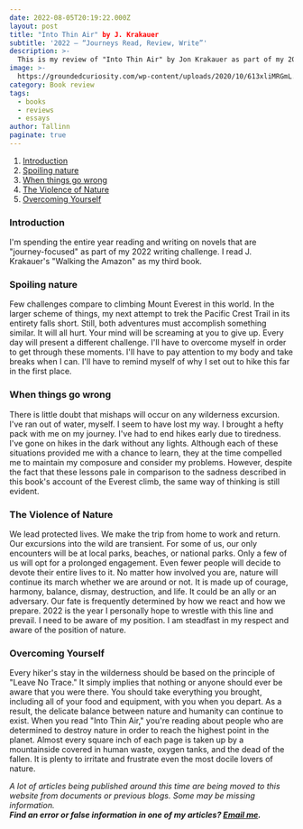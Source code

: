 ```yaml
---
date: 2022-08-05T20:19:22.000Z
layout: post
title: "Into Thin Air" by J. Krakauer
subtitle: '2022 — “Journeys Read, Review, Write”'
description: >-
  This is my review of "Into Thin Air" by Jon Krakauer as part of my 2022 — “Journeys Read, Review, Write” series.
image: >-
  https://groundedcuriosity.com/wp-content/uploads/2020/10/613xliMRGmL.jpg
category: Book review
tags:
  - books
  - reviews
  - essays
author: Tallinn
paginate: true
---
```

<!-- wp:table-of-contents {"headings":[{"content":"Introduction","level":3,"link":"https://nnillathub.wordpress.com/2022/08/05/book-review-into-thin-air-by-j-krakauer/#introduction"},{"content":"Spoiling nature","level":3,"link":"https://nnillathub.wordpress.com/2022/08/05/book-review-into-thin-air-by-j-krakauer/#preparation"},{"content":"When things go wrong","level":3,"link":"https://nnillathub.wordpress.com/2022/08/05/book-review-into-thin-air-by-j-krakauer/#when-things-go-wrong"},{"content":"The Violence of Nature","level":3,"link":"https://nnillathub.wordpress.com/2022/08/05/book-review-into-thin-air-by-j-krakauer/#the-violence-of-nature"},{"content":"Overcoming Yourself","level":3,"link":"https://nnillathub.wordpress.com/2022/08/05/book-review-into-thin-air-by-j-krakauer/#overcoming-yourself"}]} -->
<ol><li><a class="wp-block-table-of-contents__entry" href="https://nnillathub.wordpress.com/2022/08/05/book-review-into-thin-air-by-j-krakauer/#introduction">Introduction</a></li><li><a class="wp-block-table-of-contents__entry" href="https://nnillathub.wordpress.com/2022/08/05/book-review-into-thin-air-by-j-krakauer/#preparation">Spoiling nature</a></li><li><a class="wp-block-table-of-contents__entry" href="https://nnillathub.wordpress.com/2022/08/05/book-review-into-thin-air-by-j-krakauer/#when-things-go-wrong">When things go wrong</a></li><li><a class="wp-block-table-of-contents__entry" href="https://nnillathub.wordpress.com/2022/08/05/book-review-into-thin-air-by-j-krakauer/#the-violence-of-nature">The Violence of Nature</a></li><li><a class="wp-block-table-of-contents__entry" href="https://nnillathub.wordpress.com/2022/08/05/book-review-into-thin-air-by-j-krakauer/#overcoming-yourself">Overcoming Yourself</a></li></ol>
<!-- /wp:table-of-contents -->

<!-- wp:heading {"level":3} -->
<h3 id="introduction">Introduction</h3>
<!-- /wp:heading -->

<!-- wp:paragraph -->
<p>I'm spending the entire year reading and writing on novels that are "journey-focused" as part of my 2022 writing challenge. I read J.  Krakauer's "Walking the Amazon" as my third book.</p>
<!-- /wp:paragraph -->

<!-- wp:more -->
<!--more-->
<!-- /wp:more -->

<!-- wp:heading {"level":3} -->
<h3 id="preparation">Spoiling nature</h3>
<!-- /wp:heading -->

<!-- wp:paragraph -->
<p>Few challenges compare to climbing Mount Everest in this world. In the larger scheme of things, my next attempt to trek the Pacific Crest Trail in its entirety falls short. Still, both adventures must accomplish something similar. It will all hurt. Your mind will be screaming at you to give up. Every day will present a different challenge. I'll have to overcome myself in order to get through these moments. I'll have to pay attention to my body and take breaks when I can. I'll have to remind myself of why I set out to hike this far in the first place. </p>
<!-- /wp:paragraph -->

<!-- wp:heading {"level":3} -->
<h3 id="when-things-go-wrong">When things go wrong</h3>
<!-- /wp:heading -->

<!-- wp:paragraph -->
<p>There is little doubt that mishaps will occur on any wilderness excursion. I've ran out of water, myself. I seem to have lost my way. I brought a hefty pack with me on my journey. I've had to end hikes early due to tiredness. I've gone on hikes in the dark without any lights. Although each of these situations provided me with a chance to learn, they at the time compelled me to maintain my composure and consider my problems. However, despite the fact that these lessons pale in comparison to the sadness described in this book's account of the Everest climb, the same way of thinking is still evident.</p>
<!-- /wp:paragraph -->

<!-- wp:heading {"level":3} -->
<h3 id="the-violence-of-nature">The Violence of Nature</h3>
<!-- /wp:heading -->

<!-- wp:paragraph -->
<p>We lead protected lives. We make the trip from home to work and return. Our excursions into the wild are transient. For some of us, our only encounters will be at local parks, beaches, or national parks. Only a few of us will opt for a prolonged engagement. Even fewer people will decide to devote their entire lives to it. No matter how involved you are, nature will continue its march whether we are around or not. It is made up of courage, harmony, balance, dismay, destruction, and life. It could be an ally or an adversary. Our fate is frequently determined by how we react and how we prepare. 2022 is the year I personally hope to wrestle with this line and prevail. I need to be aware of my position. I am steadfast in my respect and aware of the position of nature.</p>
<!-- /wp:paragraph -->

<!-- wp:heading {"level":3} -->
<h3 id="overcoming-yourself">Overcoming Yourself</h3>
<!-- /wp:heading -->

<!-- wp:paragraph -->
<p>Every hiker's stay in the wilderness should be based on the principle of "Leave No Trace." It simply implies that nothing or anyone should ever be aware that you were there. You should take everything you brought, including all of your food and equipment, with you when you depart. As a result, the delicate balance between nature and humanity can continue to exist. When you read "Into Thin Air," you're reading about people who are determined to destroy nature in order to reach the highest point in the planet. Almost every square inch of each page is taken up by a mountainside covered in human waste, oxygen tanks, and the dead of the fallen. It is plenty to irritate and frustrate even the most docile lovers of nature.</p>
<!-- /wp:paragraph -->

<!-- wp:paragraph -->
<p><em>A lot of articles being published around this time are being moved to this website from documents or previous blogs. Some may be missing information.</em><br><em><strong>Find an error or false information in one of my articles? <a href="mailto:nnillatblog@gmail.com">Email me</a>.</strong></em></p>
<!-- /wp:paragraph -->
